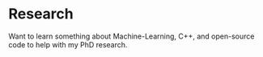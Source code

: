 # Research
Want to learn something about Machine-Learning, C++, and open-source code to help with my PhD research.
